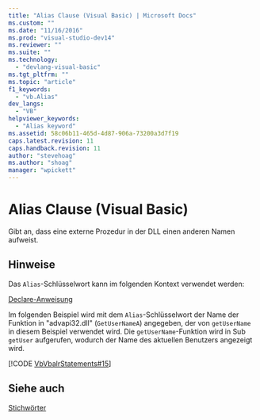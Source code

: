 ```yaml
---
title: "Alias Clause (Visual Basic) | Microsoft Docs"
ms.custom: ""
ms.date: "11/16/2016"
ms.prod: "visual-studio-dev14"
ms.reviewer: ""
ms.suite: ""
ms.technology: 
  - "devlang-visual-basic"
ms.tgt_pltfrm: ""
ms.topic: "article"
f1_keywords: 
  - "vb.Alias"
dev_langs: 
  - "VB"
helpviewer_keywords: 
  - "Alias keyword"
ms.assetid: 58c06b11-465d-4d87-906a-73200a3d7f19
caps.latest.revision: 11
caps.handback.revision: 11
author: "stevehoag"
ms.author: "shoag"
manager: "wpickett"
---
```

# Alias Clause (Visual Basic)
Gibt an, dass eine externe Prozedur in der DLL einen anderen Namen aufweist.  
  
## Hinweise  
 Das `Alias`\-Schlüsselwort kann im folgenden Kontext verwendet werden:  
  
 [Declare\-Anweisung](../../../visual-basic/language-reference/statements/declare-statement.md)  
  
 Im folgenden Beispiel wird mit dem `Alias`\-Schlüsselwort der Name der Funktion in "advapi32.dll" \(`GetUserNameA`\) angegeben, der von `getUserName` in diesem Beispiel verwendet wird.  Die `getUserName`\-Funktion wird in Sub `getUser` aufgerufen, wodurch der Name des aktuellen Benutzers angezeigt wird.  
  
 [!CODE [VbVbalrStatements#15](../CodeSnippet/VS_Snippets_VBCSharp/VbVbalrStatements#15)]  
  
## Siehe auch  
 [Stichwörter](../../../visual-basic/language-reference/keywords/index.md)